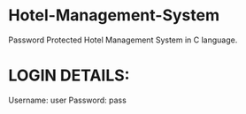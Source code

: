# Hotel-Management-System
Password Protected Hotel Management System in C language. 

# 

[](./hotel.PNG)

# LOGIN DETAILS:

Username: user
Password: pass
